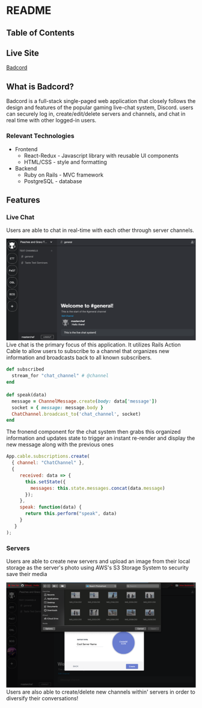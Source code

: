 # README
## Table of Contents

## Live Site
[Badcord](https://badcord.herokuapp.com/#/)

## What is Badcord?
Badcord is a full-stack single-paged web application that closely follows the design and features of the popular gaming live-chat system, Discord. users can securely log in, create/edit/delete servers and channels, and chat in real time with other logged-in users.

### Relevant Technologies
* Frontend
  * React-Redux - Javascript library with reusable UI components
  * HTML/CSS - style and formatting
* Backend
  * Ruby on Rails - MVC framework
  * PostgreSQL - database
  
## Features
### Live Chat
Users are able to chat in real-time with each other through server channels.

![live-chat](https://github.com/Shaphen/Badcord/blob/master/app/assets/images/readme/live_chat.png)
Live chat is the primary focus of this application. It utilizes Rails Action Cable to allow users to subscribe to a channel that organizes new information and broadcasts back to all known subscribers.
```ruby
def subscribed
  stream_for "chat_channel" # @channel
end

def speak(data)
  message = ChannelMessage.create(body: data['message'])
  socket = { message: message.body }
  ChatChannel.broadcast_to('chat_channel', socket)
end
```
The fronend component for the chat system then grabs this organized information and updates state to trigger an instant re-render and display the new message along with the previous ones
```javascript
App.cable.subscriptions.create(
  { channel: "ChatChannel" },
  {
     received: data => {
       this.setState({
         messages: this.state.messages.concat(data.message)
       });
     },
     speak: function(data) {
       return this.perform("speak", data)
     }
   }
);
```

### Servers
Users are able to create new servers and upload an image from their local storage as the server's photo using AWS's S3 Storage System to security save their media

![server-photo](https://github.com/Shaphen/Badcord/blob/master/app/assets/images/readme/server_photo_upload.png)
Users are also able to create/delete new channels within' servers in order to diversify their conversations!
